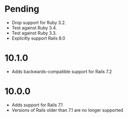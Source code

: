 # Pending

* Drop support for Ruby 3.2.
* Test against Ruby 3.4.
* Test against Ruby 3.3.
* Explicitly support Rails 8.0

# 10.1.0

* Adds backwards-compatible support for Rails 7.2

# 10.0.0

* Adds support for Rails 7.1
* Versions of Rails older than 7.1 are no longer supported
